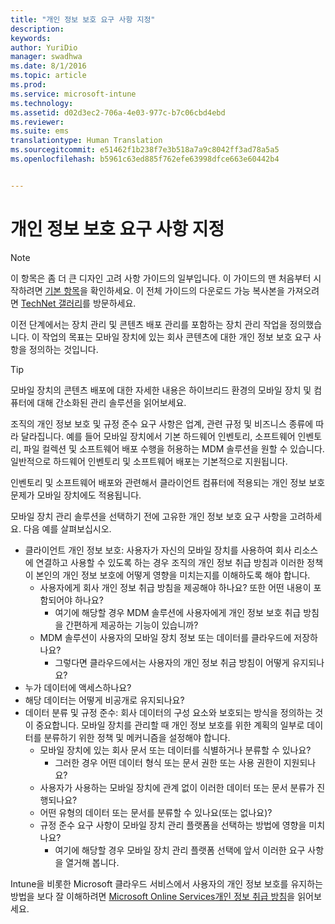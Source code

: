 ```yaml
---
title: "개인 정보 보호 요구 사항 지정"
description: 
keywords: 
author: YuriDio
manager: swadhwa
ms.date: 8/1/2016
ms.topic: article
ms.prod: 
ms.service: microsoft-intune
ms.technology: 
ms.assetid: d02d3ec2-706a-4e03-977c-b7c06cbd4ebd
ms.reviewer: 
ms.suite: ems
translationtype: Human Translation
ms.sourcegitcommit: e51462f1b238f7e3b518a7a9c8042ff3ad78a5a5
ms.openlocfilehash: b5961c63ed885f762efe63998dfce663e60442b4


---
```


# 개인 정보 보호 요구 사항 지정

>[!NOTE]
>이 항목은 좀 더 큰 디자인 고려 사항 가이드의 일부입니다. 이 가이드의 맨 처음부터 시작하려면 [기본 항목](mdm-design-considerations-guide.md)을 확인하세요. 이 전체 가이드의 다운로드 가능 복사본을 가져오려면 [TechNet 갤러리](https://gallery.technet.microsoft.com/Mobile-Device-Management-7d401582)를 방문하세요.


이전 단계에서는 장치 관리 및 콘텐츠 배포 관리를 포함하는 장치 관리 작업을 정의했습니다. 이 작업의 목표는 모바일 장치에 있는 회사 콘텐츠에 대한 개인 정보 보호 요구 사항을 정의하는 것입니다. 

>[!TIP] 
> 모바일 장치의 콘텐츠 배포에 대한 자세한 내용은 하이브리드 환경의 모바일 장치 및 컴퓨터에 대해 간소화된 관리 솔루션을 읽어보세요.

조직의 개인 정보 보호 및 규정 준수 요구 사항은 업계, 관련 규정 및 비즈니스 종류에 따라 달라집니다. 예를 들어 모바일 장치에서 기본 하드웨어 인벤토리, 소프트웨어 인벤토리, 파일 컬렉션 및 소프트웨어 배포 수행을 허용하는 MDM 솔루션을 원할 수 있습니다. 일반적으로 하드웨어 인벤토리 및 소프트웨어 배포는 기본적으로 지원됩니다. 

인벤토리 및 소프트웨어 배포와 관련해서 클라이언트 컴퓨터에 적용되는 개인 정보 보호 문제가 모바일 장치에도 적용됩니다. 

모바일 장치 관리 솔루션을 선택하기 전에 고유한 개인 정보 보호 요구 사항을 고려하세요. 다음 예를 살펴보십시오.

- 클라이언트 개인 정보 보호: 사용자가 자신의 모바일 장치를 사용하여 회사 리소스에 연결하고 사용할 수 있도록 하는 경우 조직의 개인 정보 취급 방침과 이러한 정책이 본인의 개인 정보 보호에 어떻게 영향을 미치는지를 이해하도록 해야 합니다.
    - 사용자에게 회사 개인 정보 취급 방침을 제공해야 하나요? 또한 어떤 내용이 포함되어야 하나요?
        - 여기에 해당할 경우 MDM 솔루션에 사용자에게 개인 정보 보호 취급 방침을 간편하게 제공하는 기능이 있습니까?
    - MDM 솔루션이 사용자의 모바일 장치 정보 또는 데이터를 클라우드에 저장하나요?
        - 그렇다면 클라우드에서는 사용자의 개인 정보 취금 방침이 어떻게 유지되나요? 
- 누가 데이터에 액세스하나요?
- 해당 데이터는 어떻게 비공개로 유지되나요?
- 데이터 분류 및 규정 준수: 회사 데이터의 구성 요소와 보호되는 방식을 정의하는 것이 중요합니다. 모바일 장치를 관리할 때 개인 정보 보호를 위한 계획의 일부로 데이터를 분류하기 위한 정책 및 메커니즘을 설정해야 합니다.
    - 모바일 장치에 있는 회사 문서 또는 데이터를 식별하거나 분류할 수 있나요?
        - 그러한 경우 어떤 데이터 형식 또는 문서 권한 또는 사용 권한이 지원되나요?
    - 사용자가 사용하는 모바일 장치에 관계 없이 이러한 데이터 또는 문서 분류가 진행되나요?
    - 어떤 유형의 데이터 또는 문서를 분류할 수 있나요(또는 없나요)?
    - 규정 준수 요구 사항이 모바일 장치 관리 플랫폼을 선택하는 방법에 영향을 미치나요?
        - 여기에 해당할 경우 모바일 장치 관리 플랫폼 선택에 앞서 이러한 요구 사항을 열거해 봅니다.

Intune을 비롯한 Microsoft 클라우드 서비스에서 사용자의 개인 정보 보호를 유지하는 방법을 보다 잘 이해하려면 [Microsoft Online Services개인 정보 취급 방침](http://www.microsoft.com/server-cloud/products/intune-trust-center/privacy.aspx)을 읽어보세요.



<!--HONumber=Aug16_HO1-->


